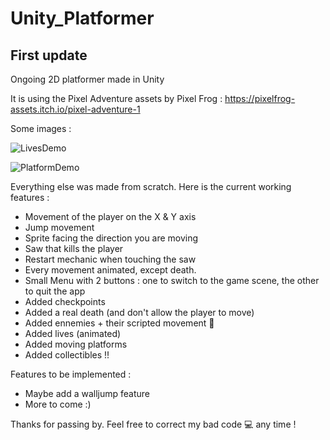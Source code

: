 # Unity_Platformer

## First update

Ongoing 2D platformer made in Unity

It is using the Pixel Adventure assets by Pixel Frog : https://pixelfrog-assets.itch.io/pixel-adventure-1

Some images :

![LivesDemo](https://user-images.githubusercontent.com/85309955/121821495-bdb8ce80-cc99-11eb-9275-a37fe6d27a34.gif)

![PlatformDemo](https://user-images.githubusercontent.com/85309955/121821499-c6110980-cc99-11eb-8384-b8427498fb97.gif)

Everything else was made from scratch.
Here is the current working features :
- Movement of the player on the X & Y axis
- Jump movement
- Sprite facing the direction you are moving
- Saw that kills the player
- Restart mechanic when touching the saw
- Every movement animated, except death.
- Small Menu with 2 buttons : one to switch to the game scene, the other to quit the app
- Added checkpoints
- Added a real death (and don't allow the player to move)
- Added ennemies + their scripted movement 🎊
- Added lives (animated)
- Added moving platforms
- Added collectibles !!

Features to be implemented :

- Maybe add a walljump feature
- More to come :)

Thanks for passing by. Feel free to correct my bad code 💻 any time !